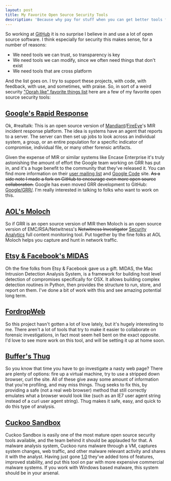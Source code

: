 ```yaml
---
layout: post
title: My Favorite Open Source Security Tools
description: 'Because why pay for stuff when you can get better tools for free?'
---
```

So working at [GitHub](http://github.com) it is no surprise I believe in and use a lot of open source software. I think especially for security this makes sense, for a number of reasons:

* We need tools we can trust, so transparency is key
* We need tools we can modify, since we often need things that don't exist
* We need tools that are cross platform

And the list goes on. I try to support these projects, with code, with feedback, with use, and sometimes, with praise. So, in sort of a weird security ["Oprah like" favorite things list](http://i.imgur.com/nQAOEmT.gif) here are a few of my favorite open source security tools:

## [Google's Rapid Response](https://code.google.com/p/grr/)
Ok, #realtalk: This is an open source version of [Mandiant](http://www.mandiant.com)/[FireEye](http://www.fireeye.com)'s MIR incident response platform. The idea is systems have an agent that reports to a server. The server can then set up jobs to look across an individual system, a group, or an entire population for a specific indicator of compromise, individual file, or many other forensic artifacts.

Given the expense of MIR or similar systems like Encase Enterprise it's truly astonishing the amount of effort the Google team working on GRR has put in, and it's a huge benefit to the community that they've released it. You can find more information on their [user mailing list](https://groups.google.com/forum/#!forum/grr-users) and [Google Code](https://code.google.com/p/grr/) site. ~~As a side note I made a fork on GitHub to encourage even more open source collaboration.~~ Google has even moved GRR development to GitHub: [Google/GRR/](https://github.com/google/grr). I'm really interested in talking to folks who want to work on this.

## [AOL's Moloch](https://github.com/aol/moloch)
So if GRR is an open source version of MIR then Moloch is an open source version of EMC/RSA/Netwitness's <s>Netwitness Investigator</s>  [Security Analytics](http://www.emc.com/security/rsa-netwitness.htm) full content monitoring tool. Put together by the fine folks at AOL Moloch helps you capture and hunt in network traffic.

## [Etsy & Facebook's MIDAS](https://github.com/etsy/midas)
Oh the fine folks from Etsy & Facebook gave us a gift. MIDAS, the Mac Intrusion Detection Analysis System, is a framework for building host level detection of compromises specifically for OSX. It allows building complex detection routines in Python, then provides the structure to run, store, and report on them. I've done a bit of work with this and see amazing potential long term.

## [FordropWeb](https://github.com/berggren/fordropweb)
So this project hasn't gotten a lot of love lately, but it's hugely interesting to me. There aren't a lot of tools that try to make it easier to collaborate on forensic investigations, in fact most seem hell bent on the exact opposite. I'd love to see more work on this tool, and will be setting it up at home soon.

## [Buffer's Thug](https://github.com/buffer/thug)
So you know that time you have to go investigate a nasty web page? There are plenty of options: fire up a virtual machine, try to use a stripped down browser, curl the site. All of these give away some amount of information that you're profiling, and may miss things. Thug seeks to fix this, by providing a safe (not a real web browser) method that still correctly emulates what a browser would look like (such as an IE7 user agent string instead of a curl user agent string). Thug makes it safe, easy, and quick to do this type of analysis.

## [Cuckoo Sandbox](https://github.com/cuckoobox/cuckoo)
Cuckoo Sandbox is easily one of the most mature open source security tools available, and the team behind it should be applauded for that. A malware analysis system, Cuckoo runs malware through a VM, captures system changes, web traffic, and other malware relevant activity and shares it with the analyst. Having just gone [1.0](http://cuckoosandbox.org/2014-01-09-cuckoo-sandbox-10.html) they've added tons of features, improved stability, and put this tool on par with more expensive commercial malware systems. If you work with Windows based malware, this system should be in your arsenal.
